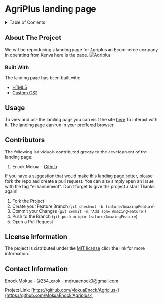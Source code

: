 # AgriPlus landing page

<!-- TABLE OF CONTENTS -->
<details>
  <summary>Table of Contents</summary>
  <ol>
    <li>
      <a href="#about-the-project">About The Project</a>
      <ul>
        <li><a href="#built-with">Built With</a></li>
      </ul>
    </li>
    <li><a href="#usage">Usage</a></li>
    <li><a href="#contributing">Contributors</a></li>
    <li><a href="#license">License</a></li>
    <li><a href="#contact">Contact</a></li>
    <li><a href="#acknowledgments">Acknowledgments</a></li>
  </ol>
</details>

## About The Project

We will be reproducing a landing page for Agriplus an Ecommerce company in operating from Kenya here is the page.
![Agriplus](./resources/Assets/top.jpg)

### Built With

The landing page has been built with:

* [HTML5](https://html.com/)
* [Custom CSS](https://www.w3.org/Style/CSS/Overview.en.html)
  
## Usage

To view and use the landing page you can visit the site [here](mokuaenock.github.io/agriplus-/) To interact with it. The landing page can run in your preffered browser.

## Contributors

The following individuals contributed greatly to the development of the landing page:

<ol><li>Enock Mokua - <a href="https://github.com/MokuaEnock">Github</a>
</ol>

If you have a suggestion that would make this landing page better, please fork the repo and create a pull request. You can also simply open an issue with the tag "enhancement".
Don't forget to give the project a star! Thanks again!

1. Fork the Project
2. Create your Feature Branch (`git checkout -b feature/AmazingFeature`)
3. Commit your Changes (`git commit -m 'Add some AmazingFeature'`)
4. Push to the Branch (`git push origin feature/AmazingFeature`)
5. Open a Pull Request

## License Information

The project is distributed under the  [MIT license](https://opensource.org/licenses/MIT) click the link for more information.

## Contact Information

Enock Mokua - [@254_enok](https://twitter.com/254_enok) - mokuaenock0@gmail.com

Project Link: [https://github.com/MokuaEnock/Agriplus-](https://github.com/MokuaEnock/Agriplus-)
